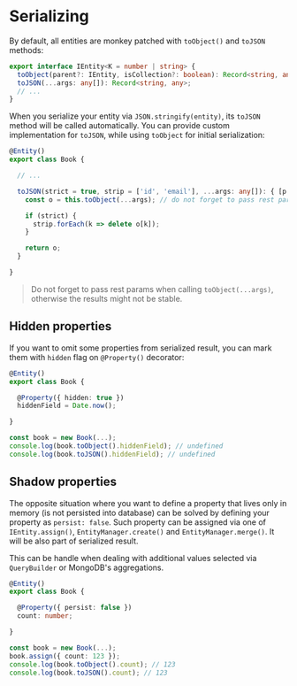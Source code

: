 ---
---

# Serializing

By default, all entities are monkey patched with `toObject()` and `toJSON` methods:

```typescript
export interface IEntity<K = number | string> {
  toObject(parent?: IEntity, isCollection?: boolean): Record<string, any>;
  toJSON(...args: any[]): Record<string, any>;
  // ...
}
```

When you serialize your entity via `JSON.stringify(entity)`, its `toJSON` method will be 
called automatically. You can provide custom implementation for `toJSON`, while using 
`toObject` for initial serialization:

```typescript
@Entity()
export class Book {

  // ...

  toJSON(strict = true, strip = ['id', 'email'], ...args: any[]): { [p: string]: any } {
    const o = this.toObject(...args); // do not forget to pass rest params here

    if (strict) {
      strip.forEach(k => delete o[k]);
    }

    return o;
  }

}
```

> Do not forget to pass rest params when calling `toObject(...args)`, otherwise the results
> might not be stable.

## Hidden properties

If you want to omit some properties from serialized result, you can mark them with `hidden`
flag on `@Property()` decorator:

```typescript
@Entity()
export class Book {

  @Property({ hidden: true })
  hiddenField = Date.now();

}

const book = new Book(...);
console.log(book.toObject().hiddenField); // undefined
console.log(book.toJSON().hiddenField); // undefined
```

## Shadow properties

The opposite situation where you want to define a property that lives only in memory (is 
not persisted into database) can be solved by defining your property as `persist: false`. 
Such property can be assigned via one of `IEntity.assign()`, `EntityManager.create()` and 
`EntityManager.merge()`. It will be also part of serialized result. 

This can be handle when dealing with additional values selected via `QueryBuilder` or 
MongoDB's aggregations.

```typescript
@Entity()
export class Book {

  @Property({ persist: false })
  count: number;

}

const book = new Book(...);
book.assign({ count: 123 });
console.log(book.toObject().count); // 123
console.log(book.toJSON().count); // 123
```
